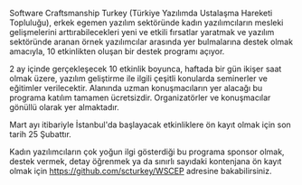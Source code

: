 Software Craftsmanship Turkey (Türkiye Yazılımda Ustalaşma Hareketi Topluluğu), erkek egemen yazılım sektöründe kadın yazılımcıların mesleki gelişmelerini arttırabilecekleri yeni ve etkili fırsatlar yaratmak ve yazılım sektöründe aranan örnek yazılımcılar arasında yer bulmalarına destek olmak amacıyla, 10 etkinlikten oluşan bir destek programı açıyor.

2 ay içinde gerçekleşecek 10 etkinlik boyunca, haftada bir gün ikişer saat olmak üzere, yazılım geliştirme ile ilgili çeşitli konularda seminerler ve eğitimler verilecektir. Alanında uzman konuşmacıların yer alacağı bu programa katılım tamamen ücretsizdir. Organizatörler ve konuşmacılar gönüllü olarak yer almaktadır.

Mart ayı itibariyle İstanbul'da başlayacak etkinliklere ön kayıt olmak için son tarih 25 Şubattır.

Kadın yazılımcıların çok yoğun ilgi gösterdiği bu programa sponsor olmak, destek vermek, detay öğrenmek ya da sınırlı sayıdaki kontenjana ön kayıt olmak için https://github.com/scturkey/WSCEP adresine bakabilirsiniz. 
